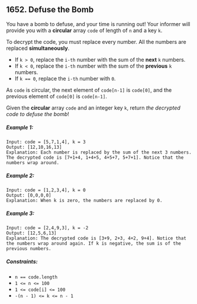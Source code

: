 ## 1652. Defuse the Bomb

You have a bomb to defuse, and your time is running out! Your informer will provide you with a **circular** array ```code``` of length of ```n``` and a key ```k```.

To decrypt the code, you must replace every number. All the numbers are replaced **simultaneously**.

* If ```k > 0```, replace the ```i-th``` number with the sum of the **next** ```k``` numbers.
* If ```k < 0```, replace the ```i-th``` number with the sum of the **previous** ```k``` numbers.
* If ```k == 0```, replace the ```i-th``` number with ```0```.

As ```code``` is circular, the next element of ```code[n-1]``` is ```code[0]```, and the previous element of ```code[0]``` is ```code[n-1]```.

Given the **circular** array ```code``` and an integer key ```k```, return *the decrypted code to defuse the bomb*!

##### Example 1:
```
Input: code = [5,7,1,4], k = 3
Output: [12,10,16,13]
Explanation: Each number is replaced by the sum of the next 3 numbers. The decrypted code is [7+1+4, 1+4+5, 4+5+7, 5+7+1]. Notice that the numbers wrap around.
```
##### Example 2:
```
Input: code = [1,2,3,4], k = 0
Output: [0,0,0,0]
Explanation: When k is zero, the numbers are replaced by 0.
```
##### Example 3:
```
Input: code = [2,4,9,3], k = -2
Output: [12,5,6,13]
Explanation: The decrypted code is [3+9, 2+3, 4+2, 9+4]. Notice that the numbers wrap around again. If k is negative, the sum is of the previous numbers.
```

##### Constraints:

* ```n == code.length```
* ```1 <= n <= 100```
* ```1 <= code[i] <= 100```
* ```-(n - 1) <= k <= n - 1```